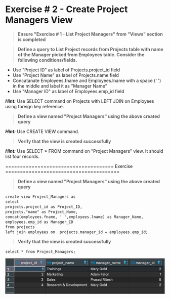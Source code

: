 # Exercise # 2 - Create Project Managers View

> **Ensure "Exercise # 1 - List Project Managers" from "Views" section is completed**

> **Define a query to List Project records from Projects table with name of the Manager picked from Employees table. Consider the following conditions/fields.**

- Use "Project ID" as label of Projects.project_id field 
- Use "Project Name" as label of Projects.name field 
- Concatanate Employees.fname and Employees.lname with a space (' ') in the middle and label it as "Manager Name"
- Use "Manager ID" as label of Employees.emp_id field 

***Hint:*** Use SELECT command on Projects with LEFT JOIN on Employees using foreign key reference.

> **Define a view named "Project Managers" using the above created query**

***Hint:*** Use CREATE VIEW command.

> **Verify that the view is created successfully**

***Hint:*** Use SELECT * FROM command on "Project Managers" view. It should list four records.


===================================== Exercise =======================================

> **Define a view named "Project Managers" using the above created query**

```
create view Project_Managers as 
select 
projects.project_id as Project_ID,
projects."name" as Project_Name,
concat(employees.fname, ' ',employees.lname) as Manager_Name,
employees.emp_id as Manager_ID
from projects
left join employees on  projects.manager_id = employees.emp_id;
```

> **Verify that the view is created successfully**

`select * from Project_Managers;`

![Screenshot](View.png)
